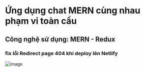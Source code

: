 # Ứng dụng chat MERN cùng nhau phạm vi toàn cầu

## Công nghệ sử dụng: MERN - Redux

### fix lỗi Redirect page 404 khi deploy lên Netlify
![image](https://user-images.githubusercontent.com/71429660/134814177-2cc23d97-2e48-4f49-b109-83ae19d28a3b.png)


